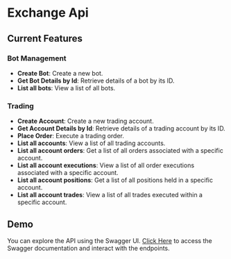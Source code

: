 # Exchange Api

## Current Features

### Bot Management

- **Create Bot**: Create a new bot.
- **Get Bot Details by Id**: Retrieve details of a bot by its ID.
- **List all bots**: View a list of all bots.

### Trading

- **Create Account**: Create a new trading account.
- **Get Account Details by Id**: Retrieve details of a trading account by its ID.
- **Place Order**: Execute a trading order.
- **List all accounts**: View a list of all trading accounts.
- **List all account orders**: Get a list of all orders associated with a specific account.
- **List all account executions**: View a list of all order executions associated with a specific account.
- **List all account positions**: Get a list of all positions held in a specific account.
- **List all account trades**: View a list of all trades executed within a specific account.

## Demo

You can explore the API using the Swagger UI. [Click Here](https://richillcapital-exchange-api.azurewebsites.net/swagger/index.html) to access the Swagger documentation and interact with the endpoints.
